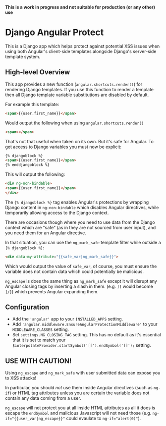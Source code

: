 
**This is a work in progress and not suitable for production (or any other) use**

# Django Angular Protect

This is a Django app which helps protect against potential XSS issues when using
both Angular's client-side templates alongside Django's server-side template system.

## High-level Overview

This app provides a new function (`angular.shortcuts.render()`) for rendering Django
templates. If you use this function to render a template then all Django template variable
substitutions are disabled by default.

For example this template:

```html
<span>{{user.first_name}}</span>
```

Would output the following when using `angular.shortcuts.render()`

```html
<span></span>
```

That's not that useful when taken on its own. But it's safe for Angular. To get access to Django
variables you must now be explicit:

```html
{% djangoblock %}
<span>{{user.first_name}}</span>
{% enddjangoblock %}

```

This will output the following:

```html
<div ng-non-bindable>
<span>{{user.first_name}}</span>
</div>
```

The `{% djangoblock %}` tag enables Angular's protections by wrapping Django content
in `ng-non-bindable` which disables Angular directives, while temporarily allowing
access to the Django context.

There are occasions though where you need to use data from the Django context which are "safe"
(as in they are not sourced from user input), and you need them for an Angular directive.

In that situation, you can use the `ng_mark_safe` template filter while outside a
`{% djangoblock %}`:

```html
<div data-my-attribute="{{safe_var|ng_mark_safe}}">
```

Which would output the value of `safe_var`, of course, you must ensure the variable
does not contain data which could potentially be malicious.

`ng_escape` is does the same thing as `ng_mark_safe` except it will disrupt any Angular
closing tags by inserting a slash in them. (e.g. `]]` would become `]/]`) which prevents
Angular expanding them.

## Configuration

 - Add the `'angular'` app to your `INSTALLED_APPS` setting.
 - Add `'angular.middleware.EnsureAngularProtectionMiddleware'` to your `MIDDLEWARE_CLASSES`
   setting.
 - Set `settings.NG_CLOSING_TAG` setting. This has no default as it's essential that it is
   set to match your `$interpolateProvider.startSymbol('[[').endSymbol(']]');` setting.

## USE WITH CAUTION!

Using `ng_escape` and `ng_mark_safe` with user submitted data can expose you to XSS attacks!

In particular, you should *not* use them inside Angular directives (such as `ng-if`) or HTML tag
attributes unless you are certain the variable does not contain any data coming from a user.

`ng_escape` will not protect you at all inside HTML attributes as all it does is escape the `endSymbol`
and malicious Javascript will not need those (e.g. `ng-if="{{user_var|ng_escape}}"` could evaulate to `ng-if="alert(0)"`).

